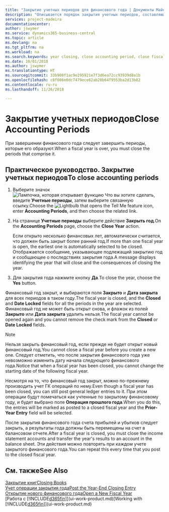 ```yaml
---
title: "Закрытие учетных периодов для финансового года | Документы Майкрософт"
description: "Описывается порядок закрытия учетных периодов, составляющих финансовый год."
services: project-madeira
documentationcenter: 
author: jswymer
ms.service: dynamics365-business-central
ms.topic: article
ms.devlang: na
ms.tgt_pltfrm: na
ms.workload: na
ms.search.keywords: year closing, close accounting period, close fiscal year, bank account detailed trial balance
ms.date: 10/01/2018
ms.author: jswymer
ms.translationtype: HT
ms.sourcegitcommit: 33b900f1ac9e295921e7f3d6ea72cc93939d8a1b
ms.openlocfilehash: c8f086e0dc7479ece62ab28b64f9553ba2d13b82
ms.contentlocale: ru-ru
ms.lasthandoff: 11/26/2018

---
```

# <a name="close-accounting-periods"></a><span data-ttu-id="0585e-103">Закрытие учетных периодов</span><span class="sxs-lookup"><span data-stu-id="0585e-103">Close Accounting Periods</span></span>
<span data-ttu-id="0585e-104">При завершении финансового года следует завершить периоды, которые его образуют.</span><span class="sxs-lookup"><span data-stu-id="0585e-104">When a fiscal year is over, you must close the periods that comprise it.</span></span>

## <a name="to-close-accounting-periods"></a><span data-ttu-id="0585e-105">Практическое руководство. Закрытие учетных периодов</span><span class="sxs-lookup"><span data-stu-id="0585e-105">To close accounting periods</span></span>
1. <span data-ttu-id="0585e-106">Выберите значок ![Лампочка, которая открывает функцию Что вы хотите сделать](media/ui-search/search_small.png "Что вы хотите сделать"), введите **Учетные периоды**, затем выберите связанную ссылку.</span><span class="sxs-lookup"><span data-stu-id="0585e-106">Choose the ![Lightbulb that opens the Tell Me feature](media/ui-search/search_small.png "Tell me what you want to do") icon, enter **Accounting Periods**, and then choose the related link.</span></span>
2. <span data-ttu-id="0585e-107">На странице **Учетные периоды** выберите действие **Закрыть год**.</span><span class="sxs-lookup"><span data-stu-id="0585e-107">On the **Accounting Periods** page, choose the **Close Year** action.</span></span>

    <span data-ttu-id="0585e-108">Если открыто несколько финансовых лет, автоматически считается, что должен быть закрыт более ранний год.</span><span class="sxs-lookup"><span data-stu-id="0585e-108">If more than one fiscal year is open, the earliest one is automatically selected to be closed.</span></span> <span data-ttu-id="0585e-109">Отображается сообщение, указывающее подлежащий закрытию год и сообщающее о последствиях закрытия года.</span><span class="sxs-lookup"><span data-stu-id="0585e-109">A message displays identifying the year that will close and the consequences of closing the year.</span></span>
3. <span data-ttu-id="0585e-110">Для закрытия года нажмите кнопку **Да**.</span><span class="sxs-lookup"><span data-stu-id="0585e-110">To close the year, choose the **Yes** button.</span></span>

<span data-ttu-id="0585e-111">Финансовый год закрыт, и выбираются поля **Закрыто** и **Дата закрыта** для всех периодов в таком году.</span><span class="sxs-lookup"><span data-stu-id="0585e-111">The fiscal year is closed, and the **Closed** and **Date Locked** fields for all the periods in the year are selected.</span></span> <span data-ttu-id="0585e-112">Финансовый год не может быть открыт снова, и флажок из полей **Закрыто** или **Дата закрыта** удалить нельзя.</span><span class="sxs-lookup"><span data-stu-id="0585e-112">The fiscal year cannot be opened again and you cannot remove the check mark from the **Closed** or **Date Locked** fields.</span></span>

> [!NOTE]  
>   <span data-ttu-id="0585e-113">Нельзя закрыть финансовый год, если прежде не будет открыт новый финансовый год.</span><span class="sxs-lookup"><span data-stu-id="0585e-113">You cannot close a fiscal year before you create a new one.</span></span> <span data-ttu-id="0585e-114">Следует отметить, что после закрытия финансового года уже невозможно изменить дату начала следующего финансового года.</span><span class="sxs-lookup"><span data-stu-id="0585e-114">Notice that when a fiscal year has been closed, you cannot change the starting date of the following fiscal year.</span></span>

<span data-ttu-id="0585e-115">Несмотря на то, что финансовый год закрыт, можно по-прежнему производить учет ГК операций по нему.</span><span class="sxs-lookup"><span data-stu-id="0585e-115">Even though a fiscal year has been closed, you can still post general ledger entries to it.</span></span> <span data-ttu-id="0585e-116">При этом операции будут помечаться как учтенные по закрытому финансовому году, и будет выбрано поле **Операция прошлого года**.</span><span class="sxs-lookup"><span data-stu-id="0585e-116">When you do this, the entries will be marked as posted to a closed fiscal year and the **Prior-Year Entry** field will be selected.</span></span>

<span data-ttu-id="0585e-117">После закрытия финансового года счета прибылей и убытков следует закрыть, а результаты года должны быть перемещены на счет в балансовом отчете.</span><span class="sxs-lookup"><span data-stu-id="0585e-117">After a fiscal year is closed, you must close the income statement accounts and transfer the year's results to an account in the balance sheet.</span></span> <span data-ttu-id="0585e-118">Эти действия можно повторять при каждом учете закрытого финансового года.</span><span class="sxs-lookup"><span data-stu-id="0585e-118">You can repeat this every time that you post to the closed fiscal year.</span></span>

## <a name="see-also"></a><span data-ttu-id="0585e-119">См. также</span><span class="sxs-lookup"><span data-stu-id="0585e-119">See Also</span></span>
[<span data-ttu-id="0585e-120">Закрытие книг</span><span class="sxs-lookup"><span data-stu-id="0585e-120">Closing Books</span></span>](year-close-books.md)  
[<span data-ttu-id="0585e-121">Учет операции закрытия года</span><span class="sxs-lookup"><span data-stu-id="0585e-121">Post the Year-End Closing Entry</span></span>](year-how-post-year-end-close-entry.md)  
[<span data-ttu-id="0585e-122">Открытие нового финансового года</span><span class="sxs-lookup"><span data-stu-id="0585e-122">Open a New Fiscal Year</span></span>](finance-how-open-new-fiscal-year.md)  
<span data-ttu-id="0585e-123">[Работа с [!INCLUDE[d365fin](includes/d365fin_md.md)]](ui-work-product.md)</span><span class="sxs-lookup"><span data-stu-id="0585e-123">[Working with [!INCLUDE[d365fin](includes/d365fin_md.md)]](ui-work-product.md)</span></span>


